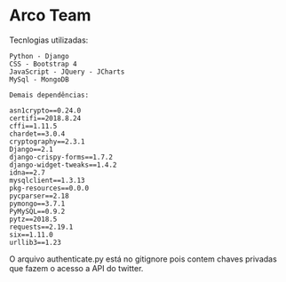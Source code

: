 # Arco Team

Tecnlogias utilizadas:

```
Python - Django
CSS - Bootstrap 4
JavaScript - JQuery - JCharts
MySql - MongoDB

Demais dependências:

asn1crypto==0.24.0
certifi==2018.8.24
cffi==1.11.5
chardet==3.0.4
cryptography==2.3.1
Django==2.1
django-crispy-forms==1.7.2
django-widget-tweaks==1.4.2
idna==2.7
mysqlclient==1.3.13
pkg-resources==0.0.0
pycparser==2.18
pymongo==3.7.1
PyMySQL==0.9.2
pytz==2018.5
requests==2.19.1
six==1.11.0
urllib3==1.23
```
O arquivo authenticate.py está no gitignore pois contem chaves privadas que fazem o acesso a API do twitter.

